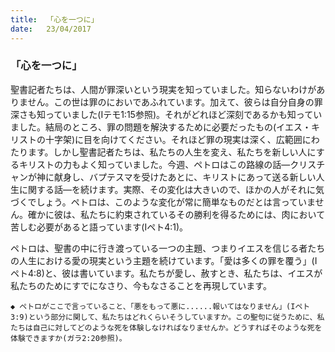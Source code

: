 ```yaml
---
title:  「心を一つに」
date:   23/04/2017
---
```


### 「心を一つに」

 聖書記者たちは、人間が罪深いという現実を知っていました。知らないわけがありません。この世は罪のにおいであふれています。加えて、彼らは自分自身の罪深さも知っていました(Iテモ1:15参照)。それがどれほど深刻であるかも知っていました。結局のところ、罪の問題を解決するために必要だったもの(イエス・キリストの十字架)に目を向けてください。それほど罪の現実は深く、広範囲にわたります。しかし聖書記者たちは、私たちの人生を変え、私たちを新しい人にするキリストの力もよく知っていました。今週、ペトロはこの路線の話―クリスチャンが神に献身し、バプテスマを受けたあとに、キリストにあって送る新しい人生に関する話―を続けます。実際、その変化は大きいので、ほかの人がそれに気づくでしょう。ペトロは、このような変化が常に簡単なものだとは言っていません。確かに彼は、私たちに約束されているその勝利を得るためには、肉において苦しむ必要があると語っています(Iペト4:1)。

 ペトロは、聖書の中に行き渡っている一つの主題、つまりイエスを信じる者たちの人生における愛の現実という主題を続けています。「愛は多くの罪を覆う」(Iペト4:8)と、彼は書いています。私たちが愛し、赦すとき、私たちは、イエスが私たちのためにすでになさり、今もなさることを再現しています。

`◆ ペトロがここで言っていること、「悪をもって悪に......報いてはなりません」(Iペト3:9)という部分に関して、私たちはどれくらいそうしていますか。この聖句に従うために、私たちは自己に対してどのような死を体験しなければなりませんか。どうすればそのような死を体験できますか(ガラ2:20参照)。`
